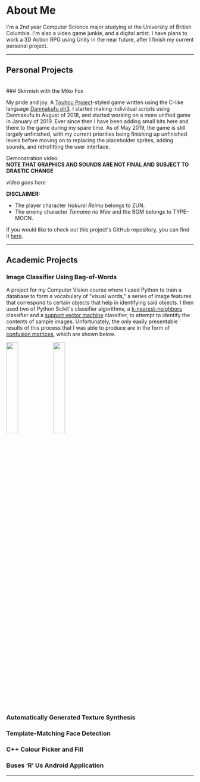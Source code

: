 # About Me

I'm a 2nd year Computer Science major studying at the University of British Columbia.
I'm also a video game junkie, and a digital artist. I have plans to work a 3D Action RPG using Unity in the near future, after I finish my current personal project.

---


## Personal Projects 
<br>
### Skirmish with the Miko Fox

My pride and joy. A [Touhou Project](https://en.wikipedia.org/wiki/Touhou_Project)-styled game written using the C-like language [Danmakufu ph3](https://dmf.shrinemaiden.org/wiki/Main_Page). I started making individual scripts using Danmakufu in August of 2018, and started working on a more unified game in January of 2019. Ever since then I have been adding small bits here and there to the game during my spare time. As of May 2019, the game is still largely unfinished, with my current priorities being finishing up unfinished levels before moving on to replacing the placeholder sprites, adding sounds, and retrofitting the user interface.

Demonstration video: <br>
**NOTE THAT GRAPHICS AND SOUNDS ARE NOT FINAL AND SUBJECT TO DRASTIC CHANGE**

*video goes here*


**DISCLAIMER:**
* The player character *Hakurei Reimu* belongs to ZUN.
* The enemy character *Tamamo no Mae* and the BGM belongs to TYPE-MOON.

If you would like to check out this project's GitHub repository, you can find it [here](https://github.com/tocshi/skirmish-with-the-mikofox).

---


## Academic Projects

### Image Classifier Using Bag-of-Words

A project for my Computer Vision course where I used Python to train a database to form a vocabulary of "visual words," a series of image features that correspond to certain objects that help in identifying said objects. I then used two of Python Scikit's classifier algorithms, a [k-nearest-neighbors](https://en.wikipedia.org/wiki/K-nearest_neighbors_algorithm) classifier and a [support vector machine](https://en.wikipedia.org/wiki/Support-vector_machine) classifier, to attempt to identify the contents of sample images. Unfortunately, the only easily presentable results of this process that I was able to produce are in the form of [confusion matrices](https://en.wikipedia.org/wiki/Confusion_matrix), which are shown below.

<img src="tocshi.github.io/Library/figure_16.png" width="25%" height="25%"><img src="tocshi.github.io/Library/figure_17.png" width="25%" height="25%">

### Automatically Generated Texture Synthesis

### Template-Matching Face Detection

### C++ Colour Picker and Fill

### Buses ‘R’ Us Android Application


---

[knn]: tocshi.github.io/Library/figure_16.png "k Nearest Neighbors Confusion Matrix"
[svm]: tocshi.github.io/Library/figure_17.png "Support-Vector Machine Confusion Matrix"
[moon0]: tocshi.github.io/Library/moon.JPG "Night Sky with Moon"
[moon1]: tocshi.github.io/Library/MoonkaS.JPG "Night Sky without Moon"
[momiji0]: tocshi.github.io/Library/Momiji.PNG "Momiji with a Crow"
[momiji1]: tocshi.github.io/Library/MomiS.JPG "Momiji without a Crow"
[family]: tocshi.github.io/Library/2.PNG "Template-Matching Face Decection"
[dfs]: tocshi.github.io/Library/dfscustom.gif "Depth-First Search"
[bfs]: tocshi.github.io/Library/bfscustom.gif "Breadth-First Search"